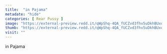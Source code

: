```yaml
---
title:  "in Pajama"
metadate: "hide"
categories: [ Rear Pussy ]
image: "https://external-preview.redd.it/qWpShq-4QA_fUCZvd3fhv5uDkhBUxozUFlcu2fmHptk.jpg?auto=webp&s=1950fb106fd4252dc6f447ee3ed9734d1ec331c4"
thumb: "https://external-preview.redd.it/qWpShq-4QA_fUCZvd3fhv5uDkhBUxozUFlcu2fmHptk.jpg?width=1080&crop=smart&auto=webp&s=7ebade0348cc38cd6203b74e0e6bc2db083f3d73"
visit: ""
---
```

in Pajama
